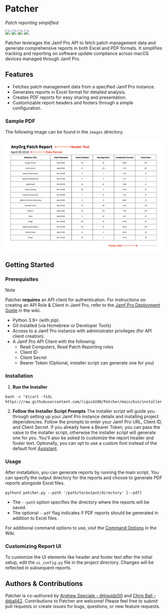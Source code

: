 # Patcher

_Patch reporting simplified_

![](https://img.shields.io/badge/license-apache_2.0-blue)&nbsp;![](https://img.shields.io/badge/python-3.9%2B-blue)&nbsp;![](https://img.shields.io/github/v/release/liquidz00/Patcher?color=purple)&nbsp;![](https://github.com/liquidz00/patcher/actions/workflows/pytest.yml/badge.svg)


Patcher leverages the Jamf Pro API to fetch patch management data and generate comprehensive reports in both Excel and PDF formats. It simplifies tracking and reporting on software update compliance across macOS devices managed through Jamf Pro.

## Features

- Fetches patch management data from a specified Jamf Pro instance.
- Generates reports in Excel format for detailed analysis.
- Creates PDF reports for easy sharing and presentation.
- Customizable report headers and footers through a simple configuration.

### Sample PDF
The following image can be found in the `images` directory.
<p align="left"><img src="https://raw.githubusercontent.com/liquidz00/Patcher/develop/images/example_pdf.jpeg" width="750"/></p>

## Getting Started

### Prerequisites

> [!NOTE]
> Patcher **requires** an API client for authentication. For instructions on creating an API Role & Client in Jamf Pro, refer to the [Jamf Pro Deployment Guide](https://github.com/liquidz00/Patcher/wiki/Jamf-Pro-Deployment-Guide#creating-an-api-role--client) in the wiki.

- Python 3.9+ (with pip).
- Git installed (via Homebrew or Developer Tools)
- Access to a Jamf Pro instance with administrator privileges (for API client creation).
- A Jamf Pro API Client with the following:
  - Read Computers, Read Patch Reporting roles
  - Client ID
  - Client Secret
  - Bearer Token (Optional, installer script can generate one for you)

### Installation

1. **Run the Installer**
```shell
bash -c "$(curl -fsSL https://raw.githubusercontent.com/liquidz00/Patcher/main/bin/installer.sh)"
```
2. **Follow the Installer Script Prompts**
The installer script will guide you through setting up your Jamf Pro instance details and installing project dependencies. Follow the prompts to enter your Jamf Pro URL, Client ID, and Client Secret. If you already have a Bearer Token, you can pass the value to the installer script, otherwise the installer script will generate one for you. You'll also be asked to customize the report header and footer text. Optionally, you can opt to use a custom font instead of the default font [Assistant](https://fonts.google.com/specimen/Assistant).

### Usage
After installation, you can generate reports by running the main script. You can specify the output directory for the reports and choose to generate PDF reports alongside Excel files.
```shell
python3 patcher.py --path '/path/to/output/directory' [--pdf]
```
- The `--path` option specifies the directory where the reports will be saved.
- The optional `--pdf` flag indicates if PDF reports should be generated in addition to Excel files.

For additional command options to use, visit the [Command Options](https://github.com/liquidz00/patcher/wiki/Command-Options) in the Wiki.

### Customizing Report UI
To customize the UI elements like header and footer text after the initial setup, edit the `ui_config.py` file in the project directory. Changes will be reflected in subsequent reports.

## Authors & Contributions
Patcher is co-authored by [Andrew Speciale - @liquidz00](https://github.com/liquidz00) and [Chris Ball - @ball42](https://github.com/ball42). Contributions to Patcher are welcome! Please feel free to submit pull requests or create issues for bugs, questions, or new feature requests.
